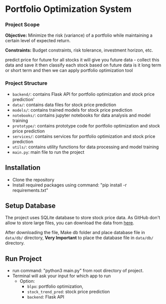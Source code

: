 # Portfolio Optimization System

### Project Scope
__Objective:__ Minimize the risk (variance) of a portfolio while maintaining a certain level of expected return.

__Constraints:__ Budget constraints, risk tolerance, investment horizon, etc.



predict price for future for all stocks
it will give you future data - collect this data and save it
then classify each stock based on future data is it long term or short term and then we can apply portfolio optimization tool

### Project Structure
- `backend/`: contains Flask API for portfolio optimization and stock price prediction'
- `data/`: contains data files for stock price prediction
- `models/`: contains trained models for stock price prediction
- `notebooks/`: contains jupyter notebooks for data analysis and model training
- `prototype/`: contains prototype code for portfolio optimization and stock price prediction
- `services/`: contains services for portfolio optimization and stock price prediction
- `utils/`: contains utility functions for data processing and model training
- `main.py`: main file to run the project

## Installation
- Clone the repository
- Install required packages using command: "pip install -r requirements.txt"

## Setup Database
The project uses SQLite database to store stock price data. As GitHub don't allow to store large files, you can download the data from [here](https://drive.google.com/file/d/1bOrcvBZL80MOglPDY8TWdnY8-Dyujwmi/view?usp=sharing).

After downloading the file, Make db folder and place database file in `data/db/` directory, __Very Important__ to place the database file in `data/db/` directory.


## Run Project
- run command: "python3 main.py" from root directory of project.
- Terminal will ask your input for which app to run
  - Option:
    - `blpo`: portfolio optimization,
    - `stock_trend_pred`: stock price prediction
    - `backend`: Flask API
